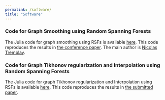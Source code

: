 ```yaml
---
permalink: /software/
title: "Software"
---
```


### Code for Graph Smoothing using Random Spanning Forests
The Julia code for graph smoothing using RSFs is available [here](/files/codes/smoothingRSF.zip). This code reproduces the results in [the conference paper](papers/smoothingRSF.pdf). The main author is [Nicolas Tremblay](http://www.gipsa-lab.fr/~nicolas.tremblay/index.php).

### Code for Graph Tikhonov regularization and Interpolation using Random Spanning Forests
The Julia code for graph Tikhonov regularization and Interpolation using RSFs is available [here](/files/codes/rsf_journal_codes.tar.xz). This code reproduces the results in [the submitted paper](papers/rsf_ieee_jrnl.pdf).
